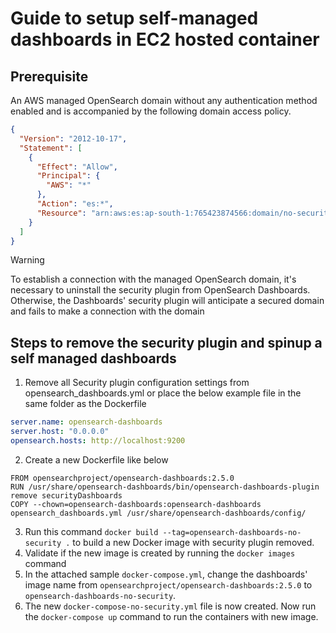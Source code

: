 # Guide to setup self-managed dashboards in EC2 hosted container

## Prerequisite
An AWS managed OpenSearch domain without any authentication method enabled and is accompanied by the following domain access policy.
```json
{
  "Version": "2012-10-17",
  "Statement": [
    {
      "Effect": "Allow",
      "Principal": {
        "AWS": "*"
      },
      "Action": "es:*",
      "Resource": "arn:aws:es:ap-south-1:765423874566:domain/no-security/*"
    }
  ]
}
```
> [!WARNING]
> To establish a connection with the managed OpenSearch domain, it's necessary to uninstall the security plugin from OpenSearch Dashboards. Otherwise, the Dashboards' security plugin will anticipate a secured domain and fails to make a connection with the domain

## Steps to remove the security plugin and spinup a self managed dashboards
1. Remove all Security plugin configuration settings from opensearch_dashboards.yml or place the below example file in the same folder as the Dockerfile
```yml
server.name: opensearch-dashboards
server.host: "0.0.0.0"
opensearch.hosts: http://localhost:9200
```
2. Create a new Dockerfile like below
```
FROM opensearchproject/opensearch-dashboards:2.5.0
RUN /usr/share/opensearch-dashboards/bin/opensearch-dashboards-plugin remove securityDashboards
COPY --chown=opensearch-dashboards:opensearch-dashboards opensearch_dashboards.yml /usr/share/opensearch-dashboards/config/
```
3. Run this command `docker build --tag=opensearch-dashboards-no-security .` to build a new Docker image with security plugin removed.
4. Validate if the new image is created by running the `docker images` command
5. In the attached sample `docker-compose.yml`, change the dashboards' image name from `opensearchproject/opensearch-dashboards:2.5.0` to `opensearch-dashboards-no-security`.
6. The new `docker-compose-no-security.yml` file is now created. Now run the `docker-compose up` command to run the containers with new image.
